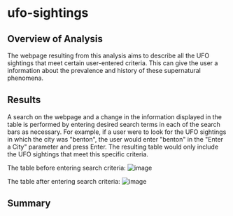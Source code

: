 # ufo-sightings

## Overview of Analysis
The webpage resulting from this analysis aims to describe all the UFO sightings that meet certain user-entered criteria. This can give the user a information about the prevalence and history of these supernatural phenomena.

## Results
A search on the webpage and a change in the information displayed in the table is performed by entering desired search terms in each of the search bars as necessary. For example, if a user were to look for the UFO sightings in which the city was "benton", the user would enter "benton" in the "Enter a City" parameter and press Enter. The resulting table would only include the UFO sightings that meet this specific criteria. 

The table before entering search criteria:
![image](https://user-images.githubusercontent.com/108832056/193477805-ce8ca820-b720-4a71-a204-73056905bc99.png)

The table after entering search criteria:
![image](https://user-images.githubusercontent.com/108832056/193477820-095e33ec-6f23-4ec8-86c9-8ecdca4843e9.png)


## Summary
